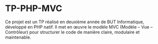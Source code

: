 # TP-PHP-MVC

Ce projet est un TP réalisé en deuxième année de BUT Informatique, développé en PHP natif.
Il met en œuvre le modèle MVC (Modèle – Vue – Contrôleur) pour structurer le code de manière claire, modulaire et maintenable.
